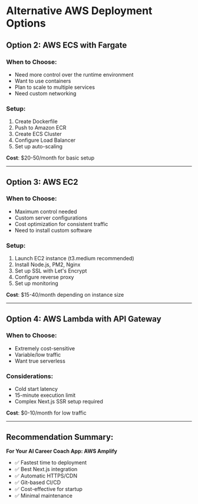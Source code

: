 # Alternative AWS Deployment Options

## Option 2: AWS ECS with Fargate

### When to Choose:
- Need more control over the runtime environment
- Want to use containers
- Plan to scale to multiple services
- Need custom networking

### Setup:
1. Create Dockerfile
2. Push to Amazon ECR
3. Create ECS Cluster
4. Configure Load Balancer
5. Set up auto-scaling

**Cost**: $20-50/month for basic setup

---

## Option 3: AWS EC2

### When to Choose:
- Maximum control needed
- Custom server configurations
- Cost optimization for consistent traffic
- Need to install custom software

### Setup:
1. Launch EC2 instance (t3.medium recommended)
2. Install Node.js, PM2, Nginx
3. Set up SSL with Let's Encrypt
4. Configure reverse proxy
5. Set up monitoring

**Cost**: $15-40/month depending on instance size

---

## Option 4: AWS Lambda with API Gateway

### When to Choose:
- Extremely cost-sensitive
- Variable/low traffic
- Want true serverless

### Considerations:
- Cold start latency
- 15-minute execution limit
- Complex Next.js SSR setup required

**Cost**: $0-10/month for low traffic

---

## Recommendation Summary:

**For Your AI Career Coach App: AWS Amplify**
- ✅ Fastest time to deployment
- ✅ Best Next.js integration
- ✅ Automatic HTTPS/CDN
- ✅ Git-based CI/CD
- ✅ Cost-effective for startup
- ✅ Minimal maintenance